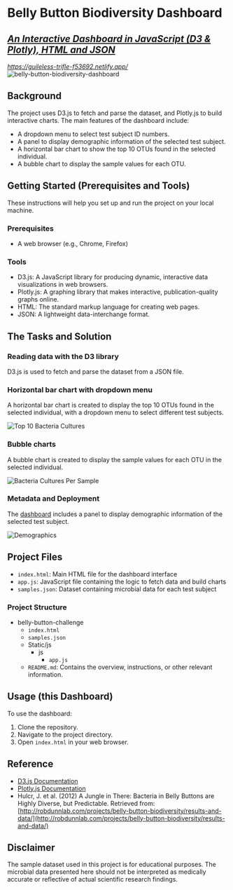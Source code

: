 # Belly Button Biodiversity Dashboard

## [*An Interactive Dashboard in JavaScript (D3 & Plotly), HTML and JSON*](https://guileless-trifle-f53692.netlify.app/)

*https://guileless-trifle-f53692.netlify.app/* ![belly-button-biodiversity-dashboard](https://github.com/onemanlutta/belly-button-challenge/assets/118937365/75b98d2a-26e7-497e-961b-33b9228b8535)



## Background

The project uses D3.js to fetch and parse the dataset, and Plotly.js to build interactive charts. The main features of the dashboard include:
- A dropdown menu to select test subject ID numbers.
- A panel to display demographic information of the selected test subject.
- A horizontal bar chart to show the top 10 OTUs found in the selected individual.
- A bubble chart to display the sample values for each OTU.

## Getting Started (Prerequisites and Tools)

These instructions will help you set up and run the project on your local machine.

### Prerequisites

- A web browser (e.g., Chrome, Firefox)

### Tools

- D3.js: A JavaScript library for producing dynamic, interactive data visualizations in web browsers.
- Plotly.js: A graphing library that makes interactive, publication-quality graphs online.
- HTML: The standard markup language for creating web pages.
- JSON: A lightweight data-interchange format.

## The Tasks and Solution

### Reading data with the D3 library
D3.js is used to fetch and parse the dataset from a JSON file.

### Horizontal bar chart with dropdown menu
A horizontal bar chart is created to display the top 10 OTUs found in the selected individual, with a dropdown menu to select different test subjects.

![Top 10 Bacteria Cultures](https://github.com/onemanlutta/belly-button-challenge/assets/118937365/f03b0828-e63e-4025-8879-b251c9068cc1)


### Bubble charts
A bubble chart is created to display the sample values for each OTU in the selected individual.

![Bacteria Cultures Per Sample](https://github.com/onemanlutta/belly-button-challenge/assets/118937365/019f1e58-502a-4c15-a3d7-2b8e99492c38)



### Metadata and Deployment
The [dashboard](https://guileless-trifle-f53692.netlify.app/) includes a panel to display demographic information of the selected test subject.

![Demographics](https://github.com/onemanlutta/belly-button-challenge/assets/118937365/dde422ab-f66f-48ab-8688-7477281a6a4a)



## Project Files
- `index.html`: Main HTML file for the dashboard interface
- `app.js`: JavaScript file containing the logic to fetch data and build charts
- `samples.json`: Dataset containing microbial data for each test subject

### Project Structure

- belly-button-challenge   
  - `index.html`
  - `samples.json`
  - Static/js
    - js
      - `app.js`
  - `README.md`: Contains the overview, instructions, or other relevant information.


## Usage (this Dashboard)

To use the dashboard:
1. Clone the repository.
2. Navigate to the project directory.
3. Open `index.html` in your web browser.

## Reference

- [D3.js Documentation](https://d3js.org/)
- [Plotly.js Documentation](https://plotly.com/javascript/)
- Hulcr, J. et al. (2012) A Jungle in There: Bacteria in Belly Buttons are Highly Diverse, but Predictable. Retrieved from: [http://robdunnlab.com/projects/belly-button-biodiversity/results-and-data/](http://robdunnlab.com/projects/belly-button-biodiversity/results-and-data/)

## Disclaimer

The sample dataset used in this project is for educational purposes. The microbial data presented here should not be interpreted as medically accurate or reflective of actual scientific research findings.
